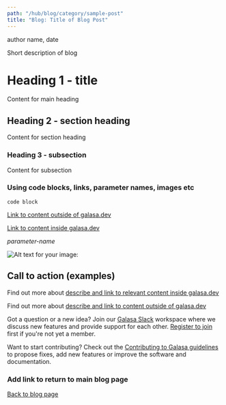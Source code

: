 ```yaml
---
path: "/hub/blog/category/sample-post"
title: "Blog: Title of Blog Post"
---
```

author name, date

Short description of blog

# Heading 1 - title

Content for main heading

## Heading 2 - section heading

Content for section heading

### Heading 3 - subsection

Content for subsection

### Using code blocks, links, parameter names, images etc

```
code block
```


<a href="url" target="_blank">Link to content outside of galasa.dev</a>


[Link to content inside galasa.dev](/directory_path)



_parameter-name_


![Alt text for your image:](featured-image-for-blog.svg)

## Call to action (examples)

Find out more about [describe and link to relevant content inside galasa.dev](/directory_path) 

Find out more about <a href="url" target="_blank">describe and link to content outside of galasa.dev</a>

Got a question or a new idea? Join our <a href="https://galasa.slack.com" target="_blank"> Galasa Slack</a> workspace where we discuss new features and provide support for each other. <a href="https://join.slack.com/t/galasa/shared_invite/zt-ele2ic8x-VepEO1o13t4Jtb3ZuM4RUA" target="_blank"> Register to join</a> first if you're not yet a member.

Want to start contributing? Check out the [Contributing to Galasa guidelines](https://github.com/galasa-dev/projectmanagement/blob/main/contributing.md) to propose fixes, add new features or improve the software and documentation.


### Add link to return to main blog page
[Back to blog page](/hub)
